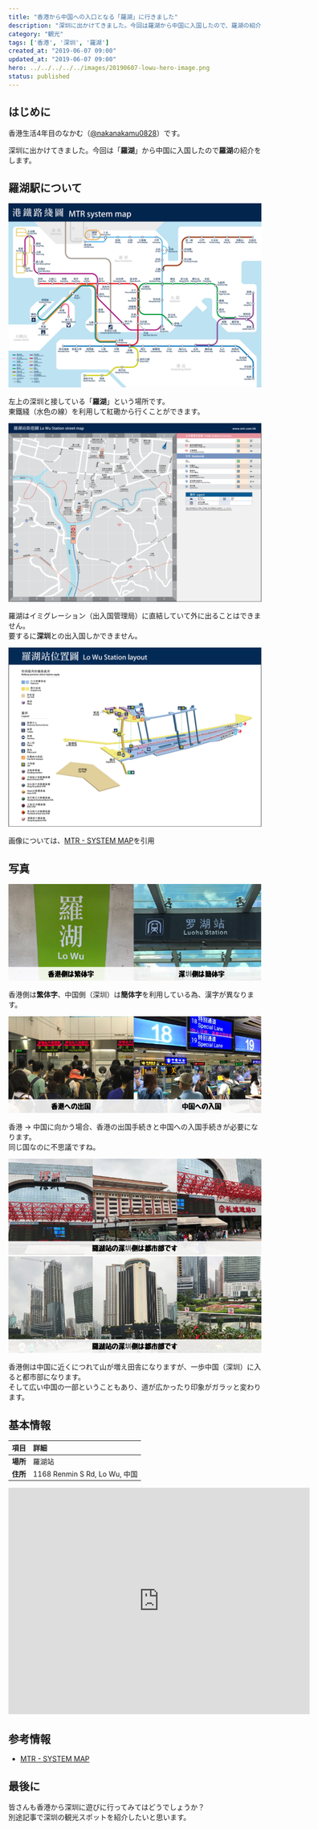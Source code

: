 ```yaml
---
title: "香港から中国への入口となる「羅湖」に行きました"
description: "深圳に出かけてきました。今回は羅湖から中国に入国したので、羅湖の紹介をします。"
category: "観光"
tags: ['香港', '深圳', '羅湖']
created_at: "2019-06-07 09:00"
updated_at: "2019-06-07 09:00"
hero: ../../../../../images/20190607-lowu-hero-image.png
status: published
---
```


## はじめに

香港生活4年目のなかむ（[@nakanakamu0828](https://twitter.com/nakanakamu0828)）です。  

深圳に出かけてきました。今回は「**羅湖**」から中国に入国したので**羅湖**の紹介をします。


## 羅湖駅について
![MTR Map](../../../../../images/uploads/2019/06/07/lowu/mtr-routemap.jpg)

左上の深圳と接している「**羅湖**」という場所です。  
東鐵綫（水色の線）を利用して紅磡から行くことができます。

![Location Map](../../../../../images/uploads/2019/06/07/lowu/location-map.png)

羅湖はイミグレーション（出入国管理局）に直結していて外に出ることはできません。  
要するに**深圳**との出入国しかできません。

![Station Layout](../../../../../images/uploads/2019/06/07/lowu/station-layout.png)


画像については、[MTR - SYSTEM MAP](http://www.mtr.com.hk/en/customer/services/system_map.html)を引用


## 写真
![羅湖 - 漢字](../../../../../images/uploads/2019/06/07/lowu/picture-1.png)

香港側は**繁体字**、中国側（深圳）は**簡体字**を利用している為、漢字が異なります。


![羅湖 - イミグレ](../../../../../images/uploads/2019/06/07/lowu/picture-2.png)

香港 → 中国に向かう場合、香港の出国手続きと中国への入国手続きが必要になります。  
同じ国なのに不思議ですね。


![羅湖 - 深圳側1](../../../../../images/uploads/2019/06/07/lowu/picture-3.png)
![羅湖 - 深圳側2](../../../../../images/uploads/2019/06/07/lowu/picture-4.png)

香港側は中国に近くにつれて山が増え田舎になりますが、一歩中国（深圳）に入ると都市部になります。  
そして広い中国の一部ということもあり、道が広かったり印象がガラッと変わります。


## 基本情報

| 項目 | 詳細 |
|:---|:---|
|  **場所**  | 羅湖站 |
|  **住所**  | 1168 Renmin S Rd, Lo Wu, 中国 |

<iframe src="https://www.google.com/maps/embed?pb=!1m18!1m12!1m3!1d3685.304976435326!2d114.11758101455402!3d22.53024558520463!2m3!1f0!2f0!3f0!3m2!1i1024!2i768!4f13.1!3m3!1m2!1s0x3403f5c2a2500c39%3A0xe6695ebf04a174c7!2z576F5rmW6aeF!5e0!3m2!1sja!2shk!4v1560146052997!5m2!1sja!2shk" width="600" height="450" frameborder="0" style="border:0" allowfullscreen></iframe>


## 参考情報
- [MTR - SYSTEM MAP](http://www.mtr.com.hk/en/customer/services/system_map.html)

## 最後に
皆さんも香港から深圳に遊びに行ってみてはどうでしょうか？  
別途記事で深圳の観光スポットを紹介したいと思います。